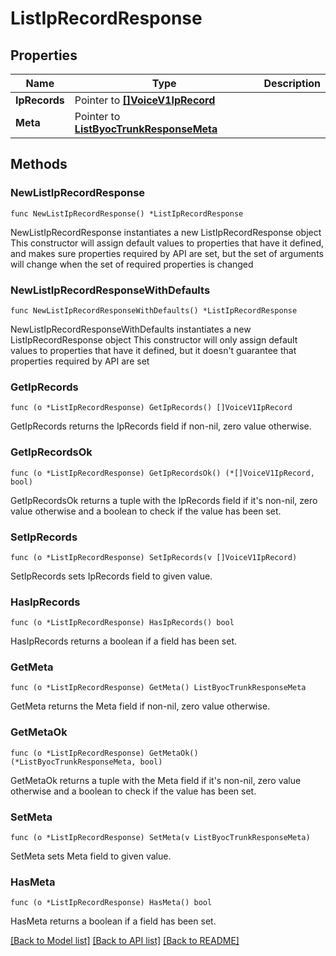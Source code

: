 # ListIpRecordResponse

## Properties

Name | Type | Description
------------ | ------------- | -------------
**IpRecords** | Pointer to [**[]VoiceV1IpRecord**](VoiceV1IpRecord.md) |  | [optional] 
**Meta** | Pointer to [**ListByocTrunkResponseMeta**](ListByocTrunkResponse_meta.md) |  | [optional] 

## Methods

### NewListIpRecordResponse

`func NewListIpRecordResponse() *ListIpRecordResponse`

NewListIpRecordResponse instantiates a new ListIpRecordResponse object
This constructor will assign default values to properties that have it defined,
and makes sure properties required by API are set, but the set of arguments
will change when the set of required properties is changed

### NewListIpRecordResponseWithDefaults

`func NewListIpRecordResponseWithDefaults() *ListIpRecordResponse`

NewListIpRecordResponseWithDefaults instantiates a new ListIpRecordResponse object
This constructor will only assign default values to properties that have it defined,
but it doesn't guarantee that properties required by API are set

### GetIpRecords

`func (o *ListIpRecordResponse) GetIpRecords() []VoiceV1IpRecord`

GetIpRecords returns the IpRecords field if non-nil, zero value otherwise.

### GetIpRecordsOk

`func (o *ListIpRecordResponse) GetIpRecordsOk() (*[]VoiceV1IpRecord, bool)`

GetIpRecordsOk returns a tuple with the IpRecords field if it's non-nil, zero value otherwise
and a boolean to check if the value has been set.

### SetIpRecords

`func (o *ListIpRecordResponse) SetIpRecords(v []VoiceV1IpRecord)`

SetIpRecords sets IpRecords field to given value.

### HasIpRecords

`func (o *ListIpRecordResponse) HasIpRecords() bool`

HasIpRecords returns a boolean if a field has been set.

### GetMeta

`func (o *ListIpRecordResponse) GetMeta() ListByocTrunkResponseMeta`

GetMeta returns the Meta field if non-nil, zero value otherwise.

### GetMetaOk

`func (o *ListIpRecordResponse) GetMetaOk() (*ListByocTrunkResponseMeta, bool)`

GetMetaOk returns a tuple with the Meta field if it's non-nil, zero value otherwise
and a boolean to check if the value has been set.

### SetMeta

`func (o *ListIpRecordResponse) SetMeta(v ListByocTrunkResponseMeta)`

SetMeta sets Meta field to given value.

### HasMeta

`func (o *ListIpRecordResponse) HasMeta() bool`

HasMeta returns a boolean if a field has been set.


[[Back to Model list]](../README.md#documentation-for-models) [[Back to API list]](../README.md#documentation-for-api-endpoints) [[Back to README]](../README.md)


